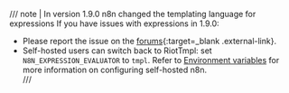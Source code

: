 /// note | In version 1.9.0 n8n changed the templating language for expressions
If you have issues with expressions in 1.9.0:
   
* Please report the issue on the [forums](https://community.n8n.io/){:target=_blank .external-link}.
* Self-hosted users can switch back to RiotTmpl: set `N8N_EXPRESSION_EVALUATOR` to `tmpl`.  Refer to [Environment variables](/hosting/environment-variables/) for more information on configuring self-hosted n8n.  
/// 